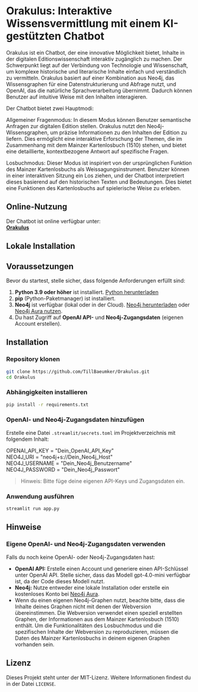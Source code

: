 # Orakulus: Interaktive Wissensvermittlung mit einem KI-gestützten Chatbot

Orakulus ist ein Chatbot, der eine innovative Möglichkeit bietet, Inhalte in der digitalen Editionswissenschaft interaktiv zugänglich zu machen. Der Schwerpunkt liegt auf der Verbindung von Technologie und Wissenschaft, um komplexe historische und literarische Inhalte einfach und verständlich zu vermitteln. Orakulus basiert auf einer Kombination aus Neo4j, das Wissensgraphen für eine Datenstrukturierung und Abfrage nutzt, und OpenAI, das die natürliche Sprachverarbeitung übernimmt. Dadurch können Benutzer auf intuitive Weise mit den Inhalten interagieren.

Der Chatbot bietet zwei Hauptmodi:

Allgemeiner Fragenmodus:
In diesem Modus können Benutzer semantische Anfragen zur digitalen Edition stellen. Orakulus nutzt den Neo4j-Wissensgraphen, um präzise Informationen zu den Inhalten der Edition zu liefern. Dies ermöglicht eine interaktive Erforschung der Themen, die im Zusammenhang mit dem Mainzer Kartenlosbuch (1510) stehen, und bietet eine detaillierte, kontextbezogene Antwort auf spezifische Fragen.

Losbuchmodus:
Dieser Modus ist inspiriert von der ursprünglichen Funktion des Mainzer Kartenlosbuchs als Weissagungsinstrument. Benutzer können in einer interaktiven Sitzung ein Los ziehen, und der Chatbot interpretiert dieses basierend auf den historischen Texten und Bedeutungen. Dies bietet eine Funktionen des Kartenlosbuchs auf spielerische Weise zu erleben.

## Online-Nutzung

Der Chatbot ist online verfügbar unter:  
[**Orakulus**](https://orakulusmainz.streamlit.app)

## Lokale Installation
## Voraussetzungen

Bevor du startest, stelle sicher, dass folgende Anforderungen erfüllt sind:
1. **Python 3.9 oder höher** ist installiert. [Python herunterladen](https://www.python.org/downloads/)
2. **pip** (Python-Paketmanager) ist installiert.
3. **Neo4j** ist verfügbar (lokal oder in der Cloud). [Neo4j herunterladen](https://neo4j.com/download-center/) oder [Neo4j Aura nutzen](https://neo4j.com/cloud/aura/).
4. Du hast Zugriff auf **OpenAI API-** und **Neo4j-Zugangsdaten** (eigenen Account erstellen).

## Installation
### Repository klonen
```bash
git clone https://github.com/TillBaeumker/Orakulus.git  
cd Orakulus  
```

### Abhängigkeiten installieren
```bash
pip install -r requirements.txt  
```

### OpenAI- und Neo4j-Zugangsdaten hinzufügen
Erstelle eine Datei `.streamlit/secrets.toml` im Projektverzeichnis mit folgendem Inhalt:  
 
OPENAI_API_KEY = "Dein_OpenAI_API_Key"  
NEO4J_URI = "neo4j+s://Dein_Neo4j_Host"  
NEO4J_USERNAME = "Dein_Neo4j_Benutzername"  
NEO4J_PASSWORD = "Dein_Neo4j_Passwort"  

> Hinweis: Bitte füge deine eigenen API-Keys und Zugangsdaten ein.

### Anwendung ausführen
```bash
streamlit run app.py  
```

## Hinweise

### Eigene OpenAI- und Neo4j-Zugangsdaten verwenden
Falls du noch keine OpenAI- oder Neo4j-Zugangsdaten hast:
- **OpenAI API:** Erstelle einen Account und generiere einen API-Schlüssel unter OpenAI API. Stelle sicher, dass das Modell gpt-4.0-mini verfügbar ist, da der Code dieses Modell nutzt.
- **Neo4j:** Nutze entweder eine lokale Installation oder erstelle ein kostenloses Konto bei [Neo4j Aura](https://neo4j.com/cloud/aura/).
- Wenn du einen eigenen Neo4j-Graphen nutzt, beachte bitte, dass die Inhalte deines Graphen nicht mit denen der Webversion übereinstimmen. Die Webversion verwendet einen speziell erstellten Graphen, der Informationen aus dem Mainzer Kartenlosbuch (1510) enthält. Um die Funktionalitäten des Losbuchmodus und die spezifischen Inhalte der Webversion zu reproduzieren, müssen die Daten des Mainzer Kartenlosbuchs in deinem eigenen Graphen vorhanden sein.

## Lizenz
Dieses Projekt steht unter der MIT-Lizenz. Weitere Informationen findest du in der Datei `LICENSE`.
